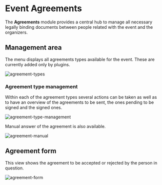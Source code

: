 Event Agreements
================

The **Agreements** module provides a central hub to manage all necessary legally binding documents between people related with the event and the organizers.

Management area
---------------

The menu displays all agreements types available for the event. These are currently added only by plugins.

![agreement-types](UserGuidePics/agreement-types.png)

### Agreement type management

Within each of the agreement types several actions can be taken as well as to have an overview of the agreements to be sent, the ones pending to be signed and the signed ones.

![agreement-type-management](UserGuidePics/agreement-type-management.png)

Manual answer of the agreement is also available.

![agreement-manual](UserGuidePics/agreement-manual.png)

Agreement form
--------------

This view shows the agreement to be accepted or rejected by the person in question.

![agreement-form](UserGuidePics/agreement-form.png)
